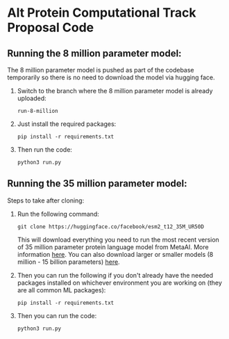 # Alt Protein Computational Track Proposal Code

## Running the 8 million parameter model:
The 8 million parameter model is pushed as part of the codebase temporarily so there is no need to download the model via hugging face.
1. Switch to the branch where the 8 million parameter model is already uploaded:
   ```
   run-8-million
   ```
3. Just install the required packages:
   ```
   pip install -r requirements.txt
   ```
4. Then run the code:
   ```
   python3 run.py
   ```
## Running the 35 million parameter model:

Steps to take after cloning:

1. Run the following command:
   
   ```
   git clone https://huggingface.co/facebook/esm2_t12_35M_UR50D
   ```
    This will download everything you need to run the most recent version of 35 million parameter protein language model from MetaAI. More information <a href ="https://huggingface.co/facebook/esm2_t12_35M_UR50D">here</a>. You can also download larger or smaller models (8 million - 15 billion parameters) <a href="https://huggingface.co/facebook/esm2_t12_35M_UR50D">here</a>.
2. Then you can run the following if you don't already have the needed packages installed on whichever environment you are working on (they are all common ML packages):
   ```
   pip install -r requirements.txt
   ```
3. Then you can run the code:
   ```
   python3 run.py
   ```
